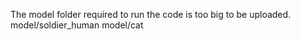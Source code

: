 The model folder required to run the code is too big to be uploaded. 
model/soldier_human
model/cat
